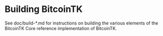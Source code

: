 Building BitcoinTK
================

See doc/build-*.md for instructions on building the various
elements of the BitcoinTK Core reference implementation of BitcoinTK.
